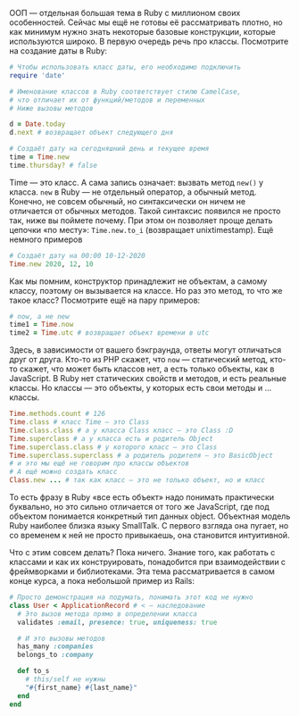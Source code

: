 
ООП — отдельная большая тема в Ruby с миллионом своих особенностей. Сейчас мы ещё не готовы её рассматривать плотно, но как минимум нужно знать некоторые базовые конструкции, которые используются широко. В первую очередь речь про классы. Посмотрите на создание даты в Ruby:

```ruby
# Чтобы использовать класс даты, его необходимо подключить
require 'date'

# Именование классов в Ruby соответствует стилю CamelCase,
# что отличает их от функций/методов и переменных
# Ниже вызовы методов

d = Date.today
d.next # возвращает объект следующего дня

# Создаёт дату на сегодняшний день и текущее время
time = Time.new
time.thursday? # false
```

Time — это класс. А сама запись означает: вызвать метод `new()` у класса. `new` в Ruby — не отдельный оператор, а обычный метод. Конечно, не совсем обычный, но синтаксически он ничем не отличается от обычных методов. Такой синтаксис появился не просто так, ниже вы поймете почему. При этом он позволяет проще делать цепочки «по месту»: `Time.new.to_i` (возвращает unixtimestamp). Ещё немного примеров

```ruby
# Создаёт дату на 00:00 10-12-2020
Time.new 2020, 12, 10
```

Как мы помним, конструктор принадлежит не объектам, а самому классу, поэтому он вызывается на классе. Но раз это метод, то что же такое класс? Посмотрите ещё на пару примеров:

```ruby
# now, а не new
time1 = Time.now
time2 = Time.utc # возвращает объект времени в utc
```

Здесь, в зависимости от вашего бэкграунда, ответы могут отличаться друг от друга. Кто-то из PHP скажет, что `now` — статический метод, кто-то скажет, что может быть классов нет, а есть только объекты, как в JavaScript. В Ruby нет статических свойств и методов, и есть реальные классы. Но классы — это объекты, у которых есть свои методы и ... классы.

```ruby
Time.methods.count # 126
Time.class # класс Time — это Class
Time.class.class # а у класса Class класс — это Class :D
Time.superclass # а у класса есть и родитель Object
Time.superclass.class # у которого класс — это Class
Time.superclass.superclass # а родитель родителя — это BasicObject
# и это мы ещё не говорим про классы объектов
# А ещё можно создать класс
Class.new ... # так как класс — это не только объект, но и класс
```

То есть фразу в Ruby «все есть объект» надо понимать практически буквально, но это сильно отличается от того же JavaScript, где под объектом понимается конкретный тип данных object. Объектная модель Ruby наиболее близка языку SmallTalk. С первого взгляда она пугает, но со временем к ней не просто привыкаешь, она становится интуитивной.

Что с этим совсем делать? Пока ничего. Знание того, как работать с классами и как их конструировать, понадобится при взаимодействии с фреймворками и библиотеками. Эта тема рассматривается в самом конце курса, а пока небольшой пример из Rails:

```ruby
# Просто демонстрация на подумать, понимать этот код не нужно
class User < ApplicationRecord # < – наследование
  # Это вызов метода прямо в определении класса
  validates :email, presence: true, uniqueness: true

  # И это вызовы методов
  has_many :companies
  belongs_to :company

  def to_s
    # this/self не нужны
    "#{first_name} #{last_name}"
  end
end
```
